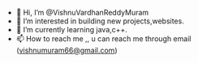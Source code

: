- 👋 Hi, I’m @VishnuVardhanReddyMuram
- 👀 I’m interested in building new projects,websites. 
- 🌱 I’m currently learning java,c++.
- 📫 How to reach me ,, u can reach me through email (vishnumuram66@gmail.com)

<!---
VishnuVardhanReddyMuram/VishnuVardhanReddyMuram is a ✨ special ✨ repository because its `README.md` (this file) appears on your GitHub profile.
You can click the Preview link to take a look at your changes.
--->
